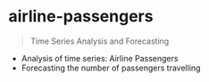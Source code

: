 # airline-passengers
> Time Series Analysis and Forecasting

* Analysis of time series: Airline Passengers
* Forecasting the number of passengers travelling
